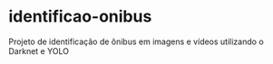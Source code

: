 # identificao-onibus
Projeto de identificação de ônibus em imagens e vídeos utilizando o Darknet e YOLO
